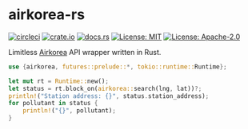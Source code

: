 # airkorea-rs

[![circleci](https://circleci.com/gh/pbzweihander/airkorea-rs.svg?style=shield)](https://circleci.com/gh/pbzweihander/airkorea-rs)
[![crate.io](https://img.shields.io/crates/v/airkorea.svg)](https://crates.io/crates/airkorea)
[![docs.rs](https://docs.rs/airkorea/badge.svg)](https://docs.rs/airkorea)
[![License: MIT](https://img.shields.io/badge/License-MIT-yellow.svg)](LICENSE-MIT)
[![License: Apache-2.0](https://img.shields.io/badge/License-Apache%202.0-blue.svg)](LICENSE-APACHE)

Limitless [Airkorea](http://www.airkorea.or.kr) API wrapper written in Rust.

```rust
use {airkorea, futures::prelude::*, tokio::runtime::Runtime};

let mut rt = Runtime::new();
let status = rt.block_on(airkorea::search(lng, lat))?;
println!("Station address: {}", status.station_address);
for pollutant in status {
    println!("{}", pollutant);
}
```
